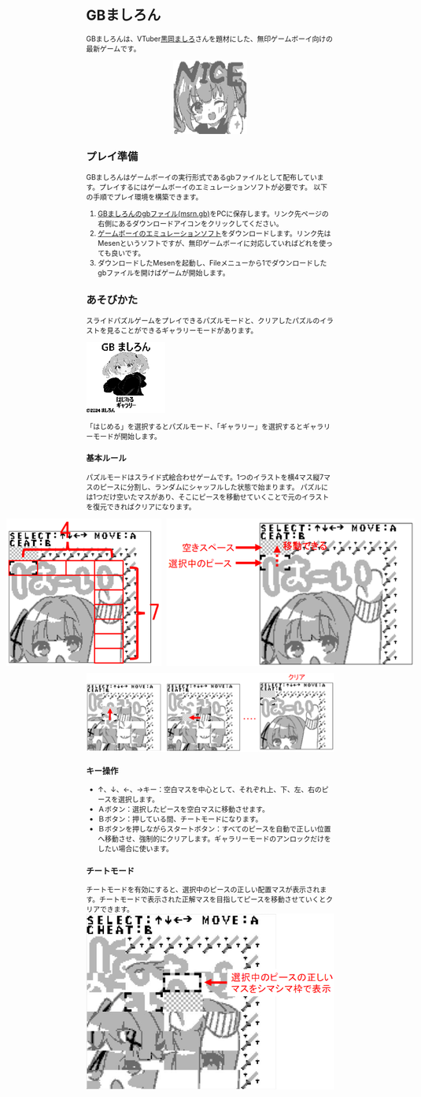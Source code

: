 # GBましろん
GBましろんは、VTuber[黒岡ましろ](https://twitter.com/kurokamashiro)さんを題材にした、無印ゲームボーイ向けの最新ゲームです。  
<p align="center">
  <img src="https://github.com/maoh-ika/msrn/blob/main/resource/release/screenshoot/nice.png" width="150" height="150" style="display:block;margin:auto;" />
</p>

## プレイ準備
GBましろんはゲームボーイの実行形式であるgbファイルとして配布しています。プレイするにはゲームボーイのエミュレーションソフトが必要です。
以下の手順でプレイ環境を構築できます。  

1. [GBましろんのgbファイル(msrn.gb)](https://github.com/maoh-ika/msrn/blob/main/dist/Release/msrn.gb)をPCに保存します。リンク先ページの右側にあるダウンロードアイコンをクリックしてください。
2. [ゲームボーイのエミュレーションソフト](https://www.mesen.ca/)をダウンロードします。リンク先はMesenというソフトですが、無印ゲームボーイに対応していればどれを使っても良いです。
3. ダウンロードしたMesenを起動し、Fileメニューから1でダウンロードしたgbファイルを開けばゲームが開始します。

## あそびかた
スライドパズルゲームをプレイできるパズルモードと、クリアしたパズルのイラストを見ることができるギャラリーモードがあります。

![](resource/release/title/title.png)

「はじめる」を選択するとパズルモード、「ギャラリー」を選択するとギャラリーモードが開始します。

### 基本ルール
パズルモードはスライド式絵合わせゲームです。1つのイラストを横4マス縦7マスのピースに分割し、ランダムにシャッフルした状態で始まります。
パズルには1つだけ空いたマスがあり、そこにピースを移動せていくことで元のイラストを復元できればクリアになります。

<div style="display: flex; justify-content: center;">
  <img src="resource/release/screenshoot/grid.png" style="width: 315px; height: 300px; margin-right: 10px;">
  <img src="resource/release/screenshoot/cursor.png" style="width: 525px; height: 300px;">
</div>  

![](resource/release/screenshoot/step.png)

### キー操作
* ↑、↓、←、→キー：空白マスを中心として、それぞれ上、下、左、右のピースを選択します。
* Ａボタン：選択したピースを空白マスに移動させます。
* Ｂボタン：押している間、チートモードになります。
* Ｂボタンを押しながらスタートボタン：すべてのピースを自動で正しい位置へ移動させ、強制的にクリアします。ギャラリーモードのアンロックだけをしたい場合に使います。

### チートモード
チートモードを有効にすると、選択中のピースの正しい配置マスが表示されます。チートモードで表示された正解マスを目指してピースを移動させていくとクリアできます。  
<img src="resource/release/screenshoot/cheat.png" >
